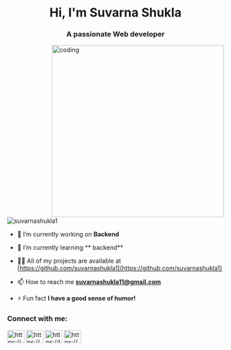<h1 align="center">Hi, I'm Suvarna Shukla</h1>
<h3 align="center">A passionate Web developer</h3>
<img align="right" alt="coding" width="400" src="https://cdna.artstation.com/p/assets/images/images/042/631/286/original/bryan-rodriguez-belchibia-1-rightspeed.gif?1635037562">

<p align="left"> <img src="https://komarev.com/ghpvc/?username=suvarnashukla1&label=Profile%20views&color=0e75b6&style=flat" alt="suvarnashukla1" /> </p>

- 🔭 I’m currently working on **Backend**

- 🌱 I’m currently learning ** backend**

- 👨‍💻 All of my projects are available at [https://github.com/suvarnashukla1](https://github.com/suvarnashukla1)

- 📫 How to reach me **suvarnashukla11@gmail.com**

- ⚡ Fun fact **I have a good sense of humor!**

<h3 align="left">Connect with me:</h3>
<p align="left">
<a href="https://linkedin.com/in/https://www.linkedin.com/in/suvarna-shukla-8b4942251/" target="blank"><img align="center" src="https://raw.githubusercontent.com/rahuldkjain/github-profile-readme-generator/master/src/images/icons/Social/linked-in-alt.svg" alt="https://www.linkedin.com/in/suvarna-shukla-8b4942251/" height="30" width="40" /></a>
<a href="https://www.hackerrank.com/https://www.hackerrank.com/dashboard" target="blank"><img align="center" src="https://raw.githubusercontent.com/rahuldkjain/github-profile-readme-generator/master/src/images/icons/Social/hackerrank.svg" alt="https://www.hackerrank.com/dashboard" height="30" width="40" /></a>
<a href="https://www.leetcode.com/https://leetcode.com/" target="blank"><img align="center" src="https://raw.githubusercontent.com/rahuldkjain/github-profile-readme-generator/master/src/images/icons/Social/leet-code.svg" alt="https://leetcode.com/" height="30" width="40" /></a>
<a href="https://auth.geeksforgeeks.org/user/https://www.geeksforgeeks.org/user/suvarnasm5qd/" target="blank"><img align="center" src="https://raw.githubusercontent.com/rahuldkjain/github-profile-readme-generator/master/src/images/icons/Social/geeks-for-geeks.svg" alt="https://www.geeksforgeeks.org/user/suvarnasm5qd/" height="30" width="40" /></a>
</p>


